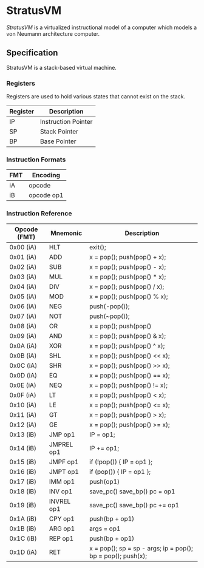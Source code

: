 # StratusVM

*StratusVM* is a virtualized instructional model of a computer which models a von Neumann architecture computer. 

## Specification

StratusVM is a stack-based virtual machine.

### Registers
Registers are used to hold various states that cannot exist on the stack.

Register | Description
---------|-------------------------------------------------------------
IP       | Instruction Pointer
SP       | Stack Pointer
BP       | Base Pointer

### Instruction Formats
FMT     | Encoding
--------|---------------------
iA      | opcode
iB      | opcode op1

### Instruction Reference
Opcode (FMT) | Mnemonic            | Description
-------------|---------------------|------------------------------------------------------------------
0x00 (iA)    | HLT                 | exit();
0x01 (iA)    | ADD                 | x = pop(); push(pop() + x); 
0x02 (iA)    | SUB                 | x = pop(); push(pop() - x);
0x03 (iA)    | MUL                 | x = pop(); push(pop() * x);
0x04 (iA)    | DIV                 | x = pop(); push(pop() / x);
0x05 (iA)    | MOD                 | x = pop(); push(pop() % x);
0x06 (iA)    | NEG                 | push(-pop());
0x07 (iA)    | NOT                 | push(~pop());
0x08 (iA)    | OR                  | x = pop(); push(pop() | x));
0x09 (iA)    | AND                 | x = pop(); push(pop() & x);
0x0A (iA)    | XOR                 | x = pop(); push(pop() ^ x);
0x0B (iA)    | SHL                 | x = pop(); push(pop() << x);
0x0C (iA)    | SHR                 | x = pop(); push(pop() >> x);
0x0D (iA)    | EQ                  | x = pop(); push(pop() == x);
0x0E (iA)    | NEQ                 | x = pop(); push(pop() != x);
0x0F (iA)    | LT                  | x = pop(); push(pop() < x);
0x10 (iA)    | LE                  | x = pop(); push(pop() <= x);
0x11 (iA)    | GT                  | x = pop(); push(pop() > x);
0x12 (iA)    | GE                  | x = pop(); push(pop() >= x);
0x13 (iB)    | JMP op1             | IP = op1;
0x14 (iB)    | JMPREL op1          | IP += op1;
0x15 (iB)    | JMPF op1            | if (!pop()) { IP = op1 };
0x16 (iB)    | JMPT op1            | if (pop()) { IP = op1 };
0x17 (iB)    | IMM op1             | push(op1)
0x18 (iB)    | INV op1             | save_pc() save_bp() pc = op1
0x19 (iB)    | INVREL op1          | save_pc() save_bp() pc += op1
0x1A (iB)	 | CPY op1		       | push(bp + op1)
0x1B (iB)    | ARG op1             | args = op1
0x1C (iB)    | REP op1             | push(bp + op1)
0x1D (iA)    | RET                 | x = pop(); sp = sp - args; ip = pop(); bp = pop(); push(x); 
